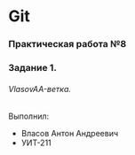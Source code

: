 # Git
### Практическая работа №8
### Задание 1.
###### VlasovAA-ветка. 

Выполнил:
* Власов Антон Андреевич
* УИТ-211
